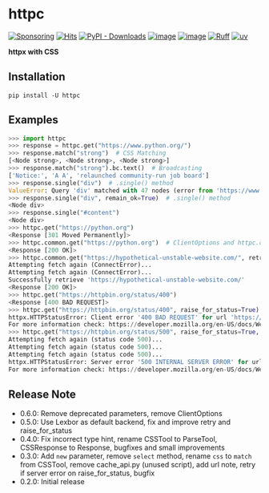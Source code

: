 # httpc

[![Sponsoring](https://img.shields.io/badge/Sponsoring-Patreon-blue?logo=patreon&logoColor=white)](https://www.patreon.com/ilotoki0804)
[![Hits](https://hits.seeyoufarm.com/api/count/incr/badge.svg?url=https%3A%2F%2Fgithub.com%2Filotoki0804%2Fhttpc&count_bg=%2379C83D&title_bg=%23555555&icon=&icon_color=%23E7E7E7&title=hits&edge_flat=false)](https://github.com/ilotoki0804/httpc)
[![PyPI - Downloads](https://img.shields.io/pypi/dm/httpc)](https://pypi.org/project/httpc/)
[![image](https://img.shields.io/pypi/l/httpc.svg)](https://github.com/ilotoki0804/httpc/blob/main/LICENSE)
[![image](https://img.shields.io/pypi/pyversions/httpc.svg)](https://pypi.org/project/httpc/)
[![Ruff](https://img.shields.io/endpoint?url=https://raw.githubusercontent.com/astral-sh/ruff/main/assets/badge/v2.json)](https://github.com/ilotoki0804/httpc/blob/main/pyproject.toml)
[![uv](https://img.shields.io/endpoint?url=https://raw.githubusercontent.com/astral-sh/uv/main/assets/badge/v0.json)](https://github.com/ilotoki0804/httpc/blob/main/pyproject.toml)

**httpx with CSS**

## Installation

```console
pip install -U httpc
```

## Examples

```python
>>> import httpc
>>> response = httpc.get("https://www.python.org/")
>>> response.match("strong")  # CSS Matching
[<Node strong>, <Node strong>, <Node strong>]
>>> response.match("strong").bc.text()  # Broadcasting
['Notice:', 'A A', 'relaunched community-run job board']
>>> response.single("div")  # .single() method
ValueError: Query 'div' matched with 47 nodes (error from 'https://www.python.org/').
>>> response.single("div", remain_ok=True)  # .single() method
<Node div>
>>> response.single("#content")
<Node div>
>>> httpc.get("https://python.org")
<Response [301 Moved Permanently]>
>>> httpc.common.get("https://python.org")  # ClientOptions and httpc.common
<Response [200 OK]>
>>> httpc.common.get("https://hypothetical-unstable-website.com/", retry=5)  # retry parameter
Attempting fetch again (ConnectError)...
Attempting fetch again (ConnectError)...
Successfully retrieve 'https://hypothetical-unstable-website.com/'
<Response [200 OK]>
>>> httpc.get("https://httpbin.org/status/400")
<Response [400 BAD REQUEST]>
>>> httpc.get("https://httpbin.org/status/400", raise_for_status=True)  # raise_for_status as parameter
httpx.HTTPStatusError: Client error '400 BAD REQUEST' for url 'https://httpbin.org/status/400'
For more information check: https://developer.mozilla.org/en-US/docs/Web/HTTP/Status/400
>>> httpc.get("https://httpbin.org/status/500", raise_for_status=True, retry=3)
Attempting fetch again (status code 500)...
Attempting fetch again (status code 500)...
Attempting fetch again (status code 500)...
httpx.HTTPStatusError: Server error '500 INTERNAL SERVER ERROR' for url 'https://httpbin.org/status/500'
For more information check: https://developer.mozilla.org/en-US/docs/Web/HTTP/Status/500
```

## Release Note

* 0.6.0: Remove deprecated parameters, remove ClientOptions
* 0.5.0: Use Lexbor as default backend, fix and improve retry and raise_for_status
* 0.4.0: Fix incorrect type hint, rename CSSTool to ParseTool, CSSResponse to Response, bugfixes and small improvements
* 0.3.0: Add `new` parameter, remove `select` method, rename `css` to `match` from CSSTool, remove cache_api.py (unused script), add url note, retry if server error on raise_for_status, bugfix
* 0.2.0: Initial release
